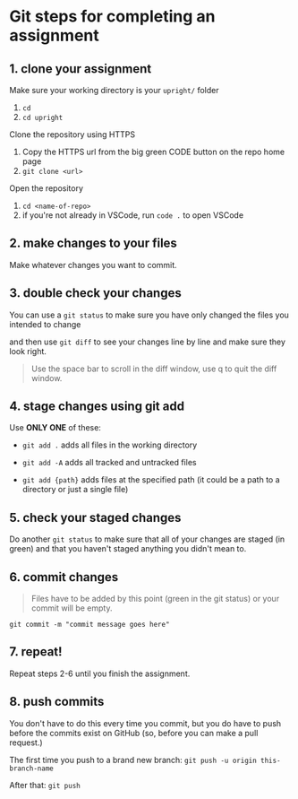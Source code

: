 # Git steps for completing an assignment

## 1. clone your assignment

Make sure your working directory is your `upright/` folder

1. `cd`
1. `cd upright`

Clone the repository using HTTPS

1. Copy the HTTPS url from the big green CODE button on the repo home page
1. `git clone <url>`

Open the repository

1. `cd <name-of-repo>`
1. if you're not already in VSCode, run `code .` to open VSCode

## 2. make changes to your files

Make whatever changes you want to commit.

## 3. double check your changes

You can use a `git status` to make sure you have only changed the files you intended to change

and then use `git diff` to see your changes line by line and make sure they look right.

> Use the space bar to scroll in the diff window, use q to quit the diff window.

## 4. stage changes using git add

Use **ONLY ONE** of these:

-   `git add .` adds all files in the working directory

-   `git add -A` adds all tracked and untracked files

-   `git add {path}` adds files at the specified path (it could be a path to a directory or just a single file)

## 5. check your staged changes

Do another `git status` to make sure that all of your changes are staged (in green) and that you haven't staged anything you didn't mean to.

## 6. commit changes

> Files have to be added by this point (green in the git status) or your commit will be empty.

`git commit -m "commit message goes here"`

## 7. repeat!

Repeat steps 2-6 until you finish the assignment.

## 8. push commits

You don't have to do this every time you commit, but you do have to push before the commits exist on GitHub (so, before you can make a pull request.)

The first time you push to a brand new branch: `git push -u origin this-branch-name`

After that:
`git push`
